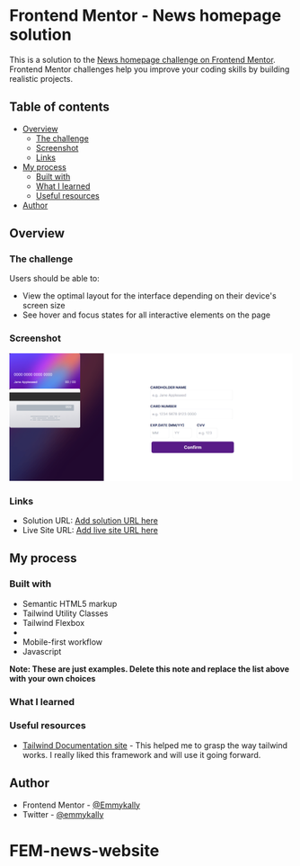 # Frontend Mentor - News homepage solution

This is a solution to the [News homepage challenge on Frontend Mentor](https://www.frontendmentor.io/challenges/news-homepage-H6SWTa1MFl). Frontend Mentor challenges help you improve your coding skills by building realistic projects. 

## Table of contents

- [Overview](#overview)
  - [The challenge](#the-challenge)
  - [Screenshot](#screenshot)
  - [Links](#links)
- [My process](#my-process)
  - [Built with](#built-with)
  - [What I learned](#what-i-learned)
  - [Useful resources](#useful-resources)
- [Author](#author)


## Overview

### The challenge

Users should be able to:

- View the optimal layout for the interface depending on their device's screen size
- See hover and focus states for all interactive elements on the page

### Screenshot

![](./screenshot/screencapture-127-0-0-1-5501-public-index-html-2023-04-25-14_38_27.png)


### Links

- Solution URL: [Add solution URL here](https://github.com/Emmykally/FEM-Interactive-card.git)
- Live Site URL: [Add live site URL here]()

## My process

### Built with

- Semantic HTML5 markup
- Tailwind Utility Classes
- Tailwind Flexbox
- 
- Mobile-first workflow
- Javascript

**Note: These are just examples. Delete this note and replace the list above with your own choices**

### What I learned




### Useful resources

- [Tailwind Documentation site](https://www.tailwind.com) - This helped me to grasp the way tailwind works. I really liked this framework and will use it going forward.


## Author

- Frontend Mentor - [@Emmykally](https://www.frontendmentor.io/profile/Emmykally)
- Twitter - [@emmykally](https://www.twitter.com/emmykally)

# FEM-news-website
